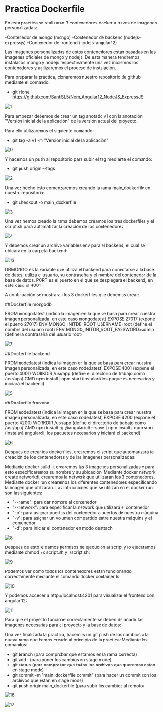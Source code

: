 # Practica Dockerfile

En esta practica se realizaran 3 contenedores docker a traves de imagenes personalizadas:

-Contenedor de mongo (mongo)
-Contenedor de backend (nodejs-expressjs)
-Contenedor de frontend (nodejs-angular12)

Las imagenes personalizadas de estos contenedores estan basadas en las imagenes oficiales de mongo y nodejs. De esta manera tendremos instalados 
mongo y nodejs respectivamente una vez iniciemos los contenedores y agilizaremos el proceso de instalación.

Para preparar la práctica, clonaremos nuestro repositorio de github mediante el comando:

- git clone https://github.com/SantiSL5/Nem_Angular12_NodeJS_ExpressJS

![1](https://user-images.githubusercontent.com/76181286/139924812-a147dab8-69a7-42b7-ac2f-0836f3a3c9d9.png)

Para empezar debemos de crear un tag anotado v1 con la anotación "Versión inicial de la aplicación" de la versión actual del proyecto.

Para ello utilizaremos el siguiente comando:

- git tag -a v1 -m "Versión inicial de la aplicación"

![0](https://user-images.githubusercontent.com/76181286/139924807-071944a7-4272-4c0b-ab24-628d9f0f480a.png)

Y hacemos un push al repositorio para subir el tag mediante el comando:

- git push origin --tags

![2](https://user-images.githubusercontent.com/76181286/139924818-0cd31320-4f0f-4cb3-b5be-257849975175.png)

Una vez hecho esto comenzaremos creando la rama main_dockerfile en nuestro repositorio:

- git checkout -b main_dockerfile

![3](https://user-images.githubusercontent.com/76181286/139924826-8641c44a-87bb-4681-984f-608458fa4f32.png)

Una vez hemos creado la rama debemos creamos los tres dockerfiles y el script.sh para automatizar la creación
de los contenedores

![4](https://user-images.githubusercontent.com/76181286/139924832-79e7c93d-1e23-461e-8241-b20114127f8f.png)

Y debemos crear un archivo variables.env para el backend, el cual se ubicara en la carpeta backend:

![12](https://user-images.githubusercontent.com/76181286/139924867-5658ef2d-c445-43d6-98f5-93aa2c4867a1.png)

DBMONGO es la variable que utiliza el backend para conectarse a la base de datos, utiliza el usuario, su contraseña y
el nombre del contenedor de la base de datos.
PORT es el puerto en el que se desplegara el backend, en este caso el 4001.

A continuación se mostraran los 3 dockerfiles que debemos crear:

##Dockerfile mongodb

FROM mongo:latest (indica la imagen en la que se basa para crear nuestra imagen personalizada, en este caso mongo:latest)
EXPOSE 27017 (expone el puerto 27017)
ENV MONGO_INITDB_ROOT_USERNAME=root (define el nombre del usuario root)
ENV MONGO_INITDB_ROOT_PASSWORD=admin (define la contraseña del usuario root)

![7](https://user-images.githubusercontent.com/76181286/139927407-41771cf7-9710-4c77-a87c-69cf63f9e1c0.png)

##Dockerfile backend

FROM node:latest (indica la imagen en la que se basa para crear nuestra imagen personalizada, en este caso node:latest)
EXPOSE 4001 (expone el puerto 4001)
WORKDIR /usr/app (define el directorio de trabajo como /usr/app)
CMD npm install | npm start (instalará los paquetes necesarios y iniciará el backend)

![5](https://user-images.githubusercontent.com/76181286/139926497-739d22bb-2758-491b-8492-f44c2b9233ed.png)

##Dockerfile frontend

FROM node:latest (indica la imagen en la que se basa para crear nuestra imagen personalizada, en este caso node:latest)
EXPOSE 4200 (expone el puerto 4200)
WORKDIR /usr/app (define el directorio de trabajo como /usr/app)
CMD npm install -g @angular/cli --save | npm install | npm start (instalará angularcli, los paquetes necesarios y iniciará el backend)

![6](https://user-images.githubusercontent.com/76181286/139927351-2e5369c8-c332-49ea-889a-662f294201f5.png)

Después de crear los dockerfiles, crearemos el script que automatizará la creación de los contenedores y de las imagenes
personalizadas:

Mediante docker build -t crearemos las 3 imagenes personalizadas y para esto especificaremos su nombre y su ubicación.
Mediante docker network create networkdi, crearemos la network que utilizarán los 3 contenedores.
Mediante docker run crearemos los diferentes contenedores especificando la imagen que utilizarán.
Las intrucciones que se utilizan en el docker run son las siguientes:
 - "--name": para dar nombre al contenedor
 - "--network": para especificar la network que utilizará el contenedor
 - "-p": para asignar puertos del contenedor a puertos de nuestra máquina
 - "-v": para asignar un volumen compartido entre nuestra máquina y el contenedor
 - "-d": para iniciar el contenedor en modo deattach

![8](https://user-images.githubusercontent.com/76181286/139927565-b421685e-c713-4d0c-918a-b8886b458919.png)

Después de esto le damos permisos de ejecución al script y lo ejecutamos mediante chmod +x script.sh y ./script.sh:

![9](https://user-images.githubusercontent.com/76181286/139928763-0384282e-7eef-4ab9-90b7-cd00a6462f02.png)

Podemos ver como todos los contenedores estan funciónando correctamente mediante el comando docker container ls:

![10](https://user-images.githubusercontent.com/76181286/139928866-469b208a-11e6-4169-8df2-a6b648d4f55d.png)

Y podemos acceder a http://localhost:4201 para visualizar el frontend con angular 12:

![11](https://user-images.githubusercontent.com/76181286/139928989-ede53c3b-c379-498e-90ac-d11638e607a0.png)

Para que el proyecto funcione correctamente se deben de añadir las imagenes necesarias para el proyecto y la base de datos:

Una vez finalizada la practica, hacemos un git push de los cambios a la nueva rama que hemos creado al principio de la practica:
Mediante los comandos:
- git branch (para comprobar que estamos en la rama correcta)
- git add . (para poner los cambios en stage mode)
- git status (para comprobar que todos los archivos que queremos estan en stage mode)
- git commit -m "main_dockerfile commit" (para hacer un commit con los archivos que estan en stage mode)
- git push origin main_dockerfile (para subir los cambios al remoto)

![16](https://user-images.githubusercontent.com/76181286/139929978-998fa376-632c-4651-a4f6-ca1ff6dfcd95.png)

![17](https://user-images.githubusercontent.com/76181286/139930002-e30234bf-ddf6-4c2d-b7da-646f659e883d.png)
